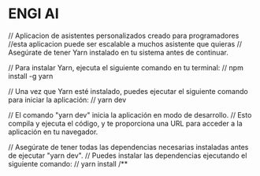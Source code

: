 # ENGI AI

// Aplicacion de asistentes personalizados creado para programadores
//esta aplicacion puede ser escalable a muchos asistente que quieras
// Asegúrate de tener Yarn instalado en tu sistema antes de continuar.

// Para instalar Yarn, ejecuta el siguiente comando en tu terminal:
// npm install -g yarn

// Una vez que Yarn esté instalado, puedes ejecutar el siguiente comando para iniciar la aplicación:
// yarn dev

// El comando "yarn dev" inicia la aplicación en modo de desarrollo.
// Esto compila y ejecuta el código, y te proporciona una URL para acceder a la aplicación en tu navegador.

// Asegúrate de tener todas las dependencias necesarias instaladas antes de ejecutar "yarn dev".
// Puedes instalar las dependencias ejecutando el siguiente comando:
// yarn install
/**
